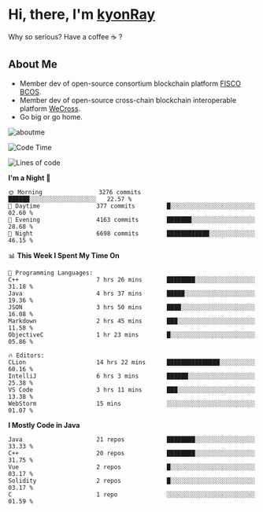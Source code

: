 # Hi, there, I'm [kyonRay](https://kyonRay.github.io)

Why so serious? Have a coffee ☕️ ?

## About Me

- Member dev of open-source consortium blockchain platform [FISCO BCOS](https://github.com/FISCO-BCOS).
- Member dev of open-source cross-chain blockchain interoperable platform [WeCross](https://github.com/WeBankBlockchain/WeCross).
- Go big or go home.

![aboutme](https://github-readme-stats.vercel.app/api?username=kyonRay&count_private=true&show_icons=true)

<!-- ![top-langs](https://github-readme-stats.vercel.app/api/top-langs/?username=kyonRay&layout=compact&hide=shell,html) -->

<!--START_SECTION:waka-->
![Code Time](http://img.shields.io/badge/Code%20Time-39%20hrs%2021%20mins-blue)

![Lines of code](https://img.shields.io/badge/From%20Hello%20World%20I%27ve%20Written-11.7%20million%20lines%20of%20code-blue)

**I'm a Night 🦉** 

```text
🌞 Morning                3276 commits        ██████░░░░░░░░░░░░░░░░░░░   22.57 % 
🌆 Daytime                377 commits         █░░░░░░░░░░░░░░░░░░░░░░░░   02.60 % 
🌃 Evening                4163 commits        ███████░░░░░░░░░░░░░░░░░░   28.68 % 
🌙 Night                  6698 commits        ████████████░░░░░░░░░░░░░   46.15 % 
```


📊 **This Week I Spent My Time On** 

```text
💬 Programming Languages: 
C++                      7 hrs 26 mins       ████████░░░░░░░░░░░░░░░░░   31.18 % 
Java                     4 hrs 37 mins       █████░░░░░░░░░░░░░░░░░░░░   19.36 % 
JSON                     3 hrs 50 mins       ████░░░░░░░░░░░░░░░░░░░░░   16.08 % 
Markdown                 2 hrs 45 mins       ███░░░░░░░░░░░░░░░░░░░░░░   11.58 % 
ObjectiveC               1 hr 23 mins        █░░░░░░░░░░░░░░░░░░░░░░░░   05.86 % 

🔥 Editors: 
CLion                    14 hrs 22 mins      ███████████████░░░░░░░░░░   60.16 % 
IntelliJ                 6 hrs 3 mins        ██████░░░░░░░░░░░░░░░░░░░   25.38 % 
VS Code                  3 hrs 11 mins       ███░░░░░░░░░░░░░░░░░░░░░░   13.38 % 
WebStorm                 15 mins             ░░░░░░░░░░░░░░░░░░░░░░░░░   01.07 % 
```

**I Mostly Code in Java** 

```text
Java                     21 repos            ████████░░░░░░░░░░░░░░░░░   33.33 % 
C++                      20 repos            ████████░░░░░░░░░░░░░░░░░   31.75 % 
Vue                      2 repos             █░░░░░░░░░░░░░░░░░░░░░░░░   03.17 % 
Solidity                 2 repos             █░░░░░░░░░░░░░░░░░░░░░░░░   03.17 % 
C                        1 repo              ░░░░░░░░░░░░░░░░░░░░░░░░░   01.59 % 
```




<!--END_SECTION:waka-->
